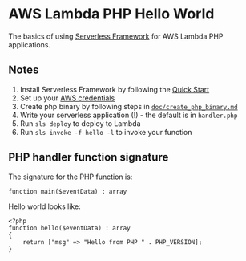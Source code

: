 # AWS Lambda PHP Hello World

The basics of using [Serverless Framework][1] for AWS Lambda PHP applications.

## Notes

1. Install Serverless Framework by following the [Quick Start][2]
2. Set up your [AWS credentials][3]
3. Create php binary by following steps in [`doc/create_php_binary.md`][4]
4. Write your serverless application (!) - the default is in `handler.php`
5. Run `sls deploy` to deploy to Lambda
6. Run `sls invoke -f hello -l` to invoke your function

## PHP handler function signature

The signature for the PHP function is:

    function main($eventData) : array

Hello world looks like:

    <?php
    function hello($eventData) : array
    {
        return ["msg" => "Hello from PHP " . PHP_VERSION];
    }


[1]: https://serverless.com
[2]: https://serverless.com/framework/docs/providers/aws/guide/quick-start/
[3]: https://serverless.com/framework/docs/providers/aws/guide/credentials/
[4]: doc/create_php_binary.md
